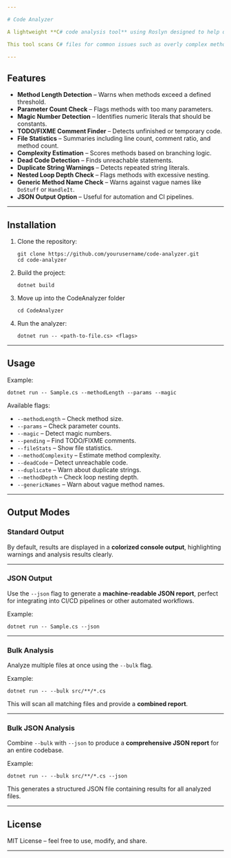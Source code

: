 ```yaml
---

# Code Analyzer

A lightweight **C# code analysis tool** using Roslyn designed to help developers maintain cleaner, more maintainable codebases.

This tool scans C# files for common issues such as overly complex methods, excessive parameters, magic numbers, dead code, and more. It provides both **human-readable console output** and **JSON reports** for CI/CD integration.

---
```


## Features

* **Method Length Detection** – Warns when methods exceed a defined threshold.
* **Parameter Count Check** – Flags methods with too many parameters.
* **Magic Number Detection** – Identifies numeric literals that should be constants.
* **TODO/FIXME Comment Finder** – Detects unfinished or temporary code.
* **File Statistics** – Summaries including line count, comment ratio, and method count.
* **Complexity Estimation** – Scores methods based on branching logic.
* **Dead Code Detection** – Finds unreachable statements.
* **Duplicate String Warnings** – Detects repeated string literals.
* **Nested Loop Depth Check** – Flags methods with excessive nesting.
* **Generic Method Name Check** – Warns against vague names like `DoStuff` or `HandleIt`.
* **JSON Output Option** – Useful for automation and CI pipelines.

---

## Installation

1. Clone the repository:

   ```
   git clone https://github.com/yourusername/code-analyzer.git
   cd code-analyzer
   ```

2. Build the project:

   ```
   dotnet build
   ```

3. Move up into the CodeAnalyzer folder

   ```
   cd CodeAnalyzer
   ```

4. Run the analyzer:
    ```
    dotnet run -- <path-to-file.cs> <flags>
    ```

---

## Usage

Example:

```
dotnet run -- Sample.cs --methodLength --params --magic
```

Available flags:

* `--methodLength` – Check method size.
* `--params` – Check parameter counts.
* `--magic` – Detect magic numbers.
* `--pending` – Find TODO/FIXME comments.
* `--fileStats` – Show file statistics.
* `--methodComplexity` – Estimate method complexity.
* `--deadCode` – Detect unreachable code.
* `--duplicate` – Warn about duplicate strings.
* `--methodDepth` – Check loop nesting depth.
* `--genericNames` – Warn about vague method names.

---

## Output Modes

### Standard Output

By default, results are displayed in a **colorized console output**, highlighting warnings and analysis results clearly.

---

### JSON Output

Use the `--json` flag to generate a **machine-readable JSON report**, perfect for integrating into CI/CD pipelines or other automated workflows.

Example:

```
dotnet run -- Sample.cs --json
```

---

### Bulk Analysis

Analyze multiple files at once using the `--bulk` flag.

Example:

```
dotnet run -- --bulk src/**/*.cs
```

This will scan all matching files and provide a **combined report**.

---

### Bulk JSON Analysis

Combine `--bulk` with `--json` to produce a **comprehensive JSON report** for an entire codebase.

Example:

```
dotnet run -- --bulk src/**/*.cs --json
```

This generates a structured JSON file containing results for all analyzed files.

---

## License

MIT License – feel free to use, modify, and share.

---